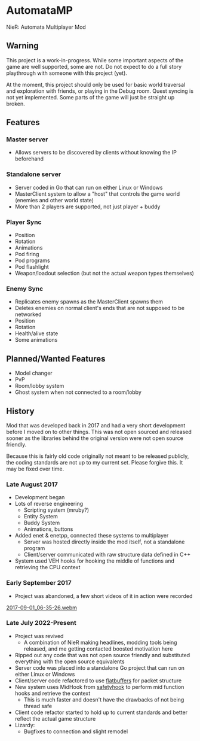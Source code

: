 # AutomataMP
NieR: Automata Multiplayer Mod

## Warning
This project is a work-in-progress. While some important aspects of the game are well supported, some are not. Do not expect to do a full story playthrough with someone with this project (yet).

At the moment, this project should only be used for basic world traversal and exploration with friends, or playing in the Debug room. Quest syncing is not yet implemented. Some parts of the game will just be straight up broken.

## Features
### Master server
* Allows servers to be discovered by clients without knowing the IP beforehand

### Standalone server
* Server coded in Go that can run on either Linux or Windows
* MasterClient system to allow a "host" that controls the game world (enemies and other world state)
* More than 2 players are supported, not just player + buddy

### Player Sync
* Position
* Rotation
* Animations
* Pod firing
* Pod programs
* Pod flashlight
* Weapon/loadout selection (but not the actual weapon types themselves)

### Enemy Sync
* Replicates enemy spawns as the MasterClient spawns them
* Deletes enemies on normal client's ends that are not supposed to be networked
* Position
* Rotation
* Health/alive state
* Some animations

## Planned/Wanted Features
* Model changer
* PvP
* Room/lobby system
* Ghost system when not connected to a room/lobby

## History
Mod that was developed back in 2017 and had a very short development before I moved on to other things. This was not open sourced and released sooner as the libraries behind the original version were not open source friendly.

Because this is fairly old code originally not meant to be released publicly, the coding standards are not up to my current set. Please forgive this. It may be fixed over time.

### Late August 2017
* Development began
* Lots of reverse engineering
  * Scripting system (mruby?)
  * Entity System
  * Buddy System
  * Animations, buttons
* Added enet & enetpp, connected these systems to multiplayer
  * Server was hosted directly inside the mod itself, not a standalone program
  * Client/server communicated with raw structure data defined in C++
* System used VEH hooks for hooking the middle of functions and retrieving the CPU context
  
### Early September 2017
  * Project was abandoned, a few short videos of it in action were recorded
 
[2017-09-01_06-35-26.webm](https://user-images.githubusercontent.com/2909949/183229209-b18739bd-3893-42e4-ba8c-d83b15c643da.webm)
  
### Late July 2022-Present
* Project was revived 
  * A combination of NieR making headlines, modding tools being released, and me getting contacted boosted motivation here
* Ripped out any code that was not open source friendly and substituted everything with the open source equivalents
* Server code was placed into a standalone Go project that can run on either Linux or Windows
* Client/server code refactored to use [flatbuffers](https://github.com/google/flatbuffers) for packet structure
* New system uses MidHook from [safetyhook](https://github.com/cursey/safetyhook) to perform mid function hooks and retrieve the context
  * This is much faster and doesn't have the drawbacks of not being thread safe
* Client code refactor started to hold up to current standards and better reflect the actual game structure
* Lizardy:
  * Bugfixes to connection and slight remodel